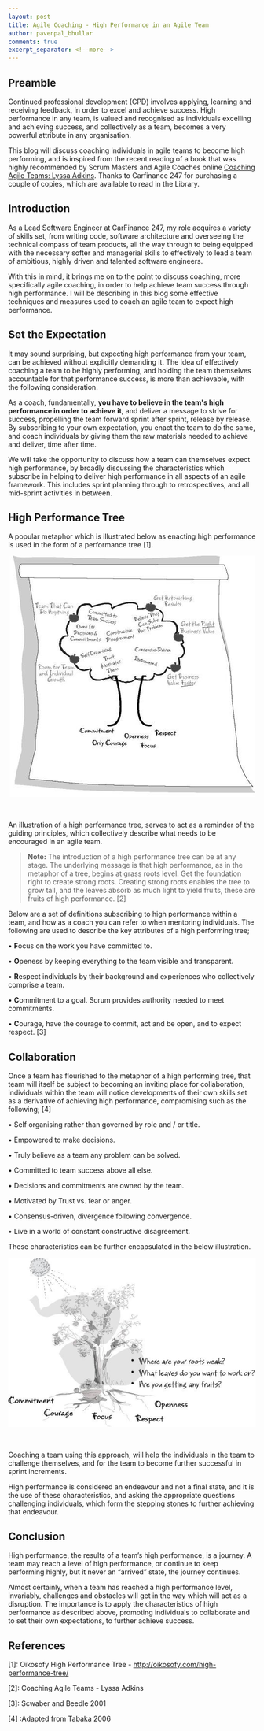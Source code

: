 ```yaml
---
layout: post
title: Agile Coaching - High Performance in an Agile Team
author: pavenpal_bhullar
comments: true
excerpt_separator: <!--more-->
---
```


## Preamble
Continued professional development (CPD) involves applying, learning and receiving feedback, in order to excel and achieve success. High performance in any team, is valued and recognised as individuals excelling and achieving success, and collectively as a team, becomes a very powerful attribute in any organisation.

This blog will discuss coaching individuals in agile teams to become high performing, and is inspired from the recent reading of a book that was highly recommended by Scrum Masters and Agile Coaches online  [Coaching Agile Teams: Lyssa Adkins](https://www.amazon.co.uk/Coaching-Agile-Teams-ScrumMasters-Addison-Wesley/dp/0321637704/ref=sr_1_1?ie=UTF8&qid=1533026371&sr=8-1&keywords=coaching+agile+teams).  Thanks to Carfinance 247 for purchasing a couple of copies, which are available to read in the Library.
<!--more-->

## Introduction
As a Lead Software Engineer at CarFinance 247, my role acquires a variety of skills set, from writing code, software architecture and overseeing the technical compass of team products, all the way through to being equipped with the necessary softer and managerial skills to effectively to lead a team of ambitious, highly driven and talented software engineers. 

With this in mind, it brings me on to the point to discuss coaching, more specifically agile coaching, in order to help achieve team success through high performance. I will be describing in this blog some effective techniques and measures used to coach an agile team to expect high performance. 

## Set the Expectation
It may sound surprising, but expecting high performance from your team, can be achieved without explicitly demanding it. The idea of effectively coaching a team to be highly performing,  and holding the team themselves accountable for that performance success, is more than achievable, with the following consideration.

As a coach, fundamentally, **you have to believe in the team's high performance in order to achieve it**, and deliver a message to strive for success, propelling the team forward sprint after sprint, release by release. By subscribing to your own expectation, you enact the team to do the same, and coach individuals by giving them the raw materials needed to achieve and deliver, time after time.

We will take the opportunity to discuss how a team can themselves expect high performance, by broadly discussing the characteristics which subscribe in helping to deliver high performance in all aspects of an agile framework. This includes sprint planning through to retrospectives, and all mid-sprint activities in between.


## High Performance Tree


A popular metaphor which is illustrated below as enacting high performance is used in the form of a performance tree [1].

<p align="center">
    <img src="../images/high_performance_tree.jpg" title="High Performance Tree">
</p>
<br />

An illustration of a high performance tree, serves to act as a reminder of the guiding principles, which collectively describe what needs to be encouraged in an agile team. 

> **Note:**
> The introduction of a high performance tree can be at any stage. The underlying message is that high performance, as in the metaphor of a tree, begins at grass roots level. Get the foundation right to create strong roots. Creating strong roots enables the tree to grow
> tall, and the leaves absorb as much light to yield fruits, these are fruits of high performance. [2]

Below are a set of definitions subscribing to high performance within a team, and how as a coach you can refer to when mentoring individuals. The following are  used to describe the key attributes of a high performing tree;

•	**F**ocus  on the work you have committed to.

•	**O**peness  by keeping everything to the team visible and transparent.

•	**R**espect individuals by their background and experiences who collectively comprise a team.

•	**C**ommitment to a goal. Scrum provides authority needed to meet commitments.

•	**C**ourage, have the courage to commit, act and be open, and to expect respect. [3]


## Collaboration
Once a team has flourished to the metaphor of a high performing tree, that team will itself be subject to becoming an inviting place for collaboration, individuals within the team will notice developments of their own skills set as a derivative of achieving high performance, compromising such as the following; [4]

•	Self organising rather than governed by role and / or title.

•	Empowered to make decisions.

•	Truly believe as a team any problem can be solved.

•	Committed to team success above all else.

•	Decisions and commitments are owned by the team.

•	Motivated by Trust vs. fear or anger.

•	Consensus-driven, divergence following convergence.

•	Live in a world of constant constructive disagreement.

These characteristics can be further encapsulated in the below illustration.
<p align="center">
    <img src="../images/continued_high_performance_tree.jpg" title="Continued High Performance Tree">
</p>
<br />

Coaching a team using this approach, will help the individuals in the team to challenge themselves, and for the team to become further successful in sprint increments. 

High performance is considered an endeavour and not a final state, and it is the use of these characteristics, and asking the appropriate questions challenging individuals, which  form the stepping stones to further achieving that endeavour.

## Conclusion
High performance, the results of a team’s high performance, is a journey. A team may reach a level of high performance, or continue to keep performing highly, but it never an “arrived” state, the journey continues.

Almost certainly, when a team has reached a high performance level, invariably, challenges and obstacles will get in the way which will act as a disruption. The importance is to apply the characteristics of high performance as described above, promoting individuals to collaborate and to set their own expectations, to further achieve success.

## References
[1]: Oikosofy High Performance Tree -  http://oikosofy.com/high-performance-tree/ 

[2]: Coaching Agile Teams - Lyssa Adkins

[3]: Scwaber and Beedle 2001

[4] :Adapted from Tabaka 2006
